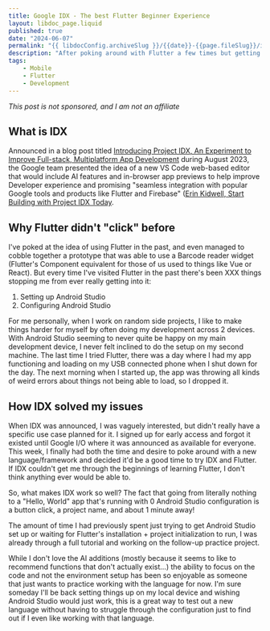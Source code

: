 ```yaml
---
title: Google IDX - The best Flutter Beginner Experience
layout: libdoc_page.liquid
published: true
date: "2024-06-07"
permalink: "{{ libdocConfig.archiveSlug }}/{{date}}-{{page.fileSlug}}/index.html"
description: "After poking around with Flutter a few times but getting caught up in all the extra mobile setup and configuration, Google IDX finally provided an entry that removed the frustrations that were stopping me from working with Flutter. "
tags:
    - Mobile
    - Flutter
    - Development
---
```


_This post is not sponsored, and I am not an affiliate_

## What is IDX

Announced in a blog post titled [Introducing Project IDX, An Experiment to Improve Full-stack, Multiplatform App Development](https://idx.dev/blog/article/introducing-project-idx) during August 2023, the Google team presented the idea of a new VS Code web-based editor that would include AI features and in-browser app previews to help improve Developer experience and promising "seamless integration with popular Google tools and products like Flutter and Firebase" ([Erin Kidwell, Start Building with Project IDX Today](https://idx.dev/blog/article/start-building-with-project-idx-today).

## Why Flutter didn't "click" before

I've poked at the idea of using Flutter in the past, and even managed to cobble together a prototype that was able to use a Barcode reader widget (Flutter's Component equivalent for those of us used to things like Vue or React). But every time I've visited Flutter in the past there's been XXX things stopping me from ever really getting into it:

1. Setting up Android Studio
2. Configuring Android Studio

For me personally, when I work on random side projects, I like to make things harder for myself by often doing my development across 2 devices. With Android Studio seeming to never quite be happy on my main development device, I never felt inclined to do the setup on my second machine. The last time I tried Flutter, there was a day where I had my app functioning and loading on my USB connected phone when I shut down for the day. The next morning when I started up, the app was throwing all kinds of weird errors about things not being able to load, so I dropped it.

## How IDX solved my issues

When IDX was announced, I was vaguely interested, but didn't really have a specific use case planned for it. I signed up for early access and forgot it existed until Google I/O where it was announced as available for everyone. This week, I finally had both the time and desire to poke around with a new language/framework and decided it'd be a good time to try IDX and Flutter. If IDX couldn't get me through the beginnings of learning Flutter, I don't think anything ever would be able to.

So, what makes IDX work so well? The fact that going from literally nothing to a "Hello, World" app that's running with 0 Android Studio configuration is a button click, a project name, and about 1 minute away!

The amount of time I had previously spent just trying to get Android Studio set up or waiting for Flutter's installation + project initialization to run, I was already through a full tutorial and working on the follow-up practice project.

While I don't love the AI additions (mostly because it seems to like to recommend functions that don't actually exist...) the ability to focus on the code and not the environment setup has been so enjoyable as someone that just wants to practice working with the language for now. I'm sure someday I'll be back setting things up on my local device and wishing Android Studio would just work, this is a great way to test out a new language without having to struggle through the configuration just to find out if I even like working with that language.
